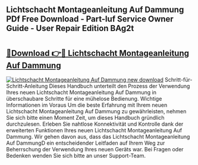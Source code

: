 ## Lichtschacht Montageanleitung Auf Dammung PDf Free Download - Part-luf Service Owner Guide - User Repair Edition BAg2t

# <h2><a href="http://df7pr1.blite.top/?on=Lichtschacht+Montageanleitung+Auf+Dammung">🔗Download 👉🔴 Lichtschacht Montageanleitung Auf Dammung</a></h2>

[![Lichtschacht Montageanleitung Auf Dammung new download](https://i.imgur.com/lujVjoI.png)](http://df7pr1.blite.top/?on=Lichtschacht+Montageanleitung+Auf+Dammung)
Schritt-für-Schritt-Anleitung Dieses Handbuch unterteilt den Prozess der Verwendung Ihres neuen Lichtschacht Montageanleitung Auf Dammung in überschaubare Schritte für eine mühelose Bedienung. Wichtige Informationen im Voraus Um die beste Erfahrung mit Ihrem neuen Lichtschacht Montageanleitung Auf Dammung zu gewährleisten, nehmen Sie sich bitte einen Moment Zeit, um dieses Handbuch gründlich durchzulesen. Erleben Sie nahtlose Konnektivität und Kontrolle dank der erweiterten Funktionen Ihres neuen Lichtschacht Montageanleitung Auf Dammung. Wir gehen davon aus, dass das Lichtschacht Montageanleitung Auf DammungD ein entscheidender Leitfaden auf Ihrem Weg zur Beherrschung der Verwendung Ihres neuen Geräts war. Bei Fragen oder Bedenken wenden Sie sich bitte an unser Support-Team.

